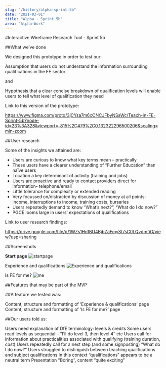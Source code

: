 ```yaml
---
slug: "/history/alpha-sprint-5b"
date: "2021-03-01"
title: "Alpha - Sprint 5b"
area: "Alpha-Work"
---
```


#Interactive Wireframe Research Tool - Sprint 5b

##What we’ve done

We designed this prototype in order to test our:

Assumption that users do not understand the information surrounding qualifications in the FE sector

and

Hypothesis that a clear concise breakdown of qualification levels will enable users to tell what level of qualification they need

Link to this version of the prototype: 

https://www.figma.com/proto/3jCYsa7m6cONCJFbyNSaWc/Teach-in-FE-Sprint-5b?node-id=23%3A328&viewport=-815%2C479%2C0.132322296500206&scaling=min-zoom

##User research

Some of the insights we attained are:

- Users are curious to know what key terms mean – practically
- These users have a clearer understanding of “Further Education” than naïve users
- Location a key determinant of activity (training and jobs)
- Users are proactive and ready to contact providers direct for information- telephone/email
- Little tolerance for complexity or extended reading
- Very focussed on/distracted by discussion of money at all points: income, interruptions to income, training costs, bursaries
- Users repeatedly demand to know “What’s next?”, “What do I do now?”
- PGCE looms large in users’ expectations of qualifications

Link to user research findings:

https://drive.google.com/file/d/1WZs1Hn1BU4BjbZaFmySt7sC0LQvdmfiO/view?usp=sharing


##Screenshots 

**Start page**
![startpage](/images/sprint-5b/Home.png)

Experience and qualifications
![Experience and qualifications](/images/sprint-5b/Experience%20and%20Qualifications.png)

Is FE for me?
![me](/images/sprint-5b/Is%20FE%20for%20me.png)

##Features that may be part of the MVP

##A feature we tested was:

Content, structure and formatting of ‘Experience & qualifications’ page
Content, structure and formatting of ‘Is FE for me?’ page

##Our users told us:

Users need explanation of DfE terminology: levels & credits
Some users read levels as sequential – “I’ll do level 3, then level 4” etc
Users call for information about practicalities associated with qualifying (training duration, cost)
Users repeatedly call for a next step (and some signposting) “What do I do now?”
Users struggled to distinguish between teaching qualifications and subject qualifications
In this context “qualifications” appears to be a neutral term
Presentation “Boring”, content “quite exciting”
